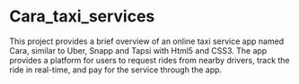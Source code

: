 # Cara_taxi_services
This project provides a brief overview of an online taxi service app named Cara, similar to Uber, Snapp and Tapsi with Html5 and CSS3. The app provides a platform for users to request rides from nearby drivers, track the ride in real-time, and pay for the service through the app.
